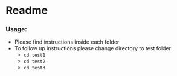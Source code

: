 # Readme #

### Usage: ###

* Please find instructions inside each folder
* To follow up instructions please change directory to test folder
    * `cd test1`
    * `cd test2` 
    * `cd test3` 